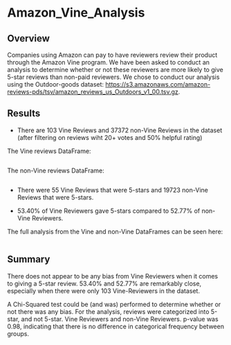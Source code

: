 # Amazon_Vine_Analysis

## Overview
Companies using Amazon can pay to have reviewers review their product through the Amazon Vine program. We have been asked to conduct an analysis to determine whether or not these reviewers are more likely to give 5-star reviews than non-paid reviewers. We chose to conduct our analysis using the Outdoor-goods dataset: https://s3.amazonaws.com/amazon-reviews-pds/tsv/amazon_reviews_us_Outdoors_v1_00.tsv.gz.

## Results
- There are 103 Vine Reviews and 37372 non-Vine Reviews in the dataset (after filtering on reviews wiht 20+ votes and 50% helpful rating)

The Vine reviews DataFrame:

![]()

The non-Vine reviews DataFrame:

![]()

- There were 55 Vine Reviews that were 5-stars and 19723 non-Vine Reviews that were 5-stars.

- 53.40% of Vine Reviewers gave 5-stars compared to 52.77% of non-Vine Reviewers.

The full analysis from the Vine and non-Vine DataFrames can be seen here:

![]()



## Summary

There does not appear to be any bias from Vine Reviewers when it comes to giving a 5-star review. 53.40% and 52.77% are remarkably close, especially when there were only 103 Vine-Reviewers in the dataset.

A Chi-Squared test could be (and was) performed to determine whether or not there was any bias. For the analysis, reviews were categorized into 5-star, and not 5-star. Vine Reviewers and non-Vine Reviewers. p-value was 0.98, indicating that there is no difference in categorical frequency between groups.

![]()